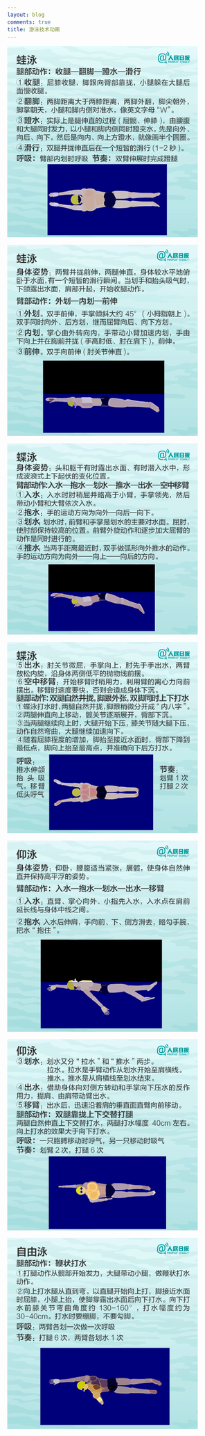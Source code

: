```yaml
---
layout: blog
comments: true
title: 游泳技术动画
---
```


![](../img/wayong1.gif)

![](../img/wayong2.gif)

![](../img/dieyong1.gif)

![](../img/dieyong2.gif)

![](../img/yangyong1.gif)

![](../img/yangyong2.gif)

![](../img/ziyouyong1.gif)

